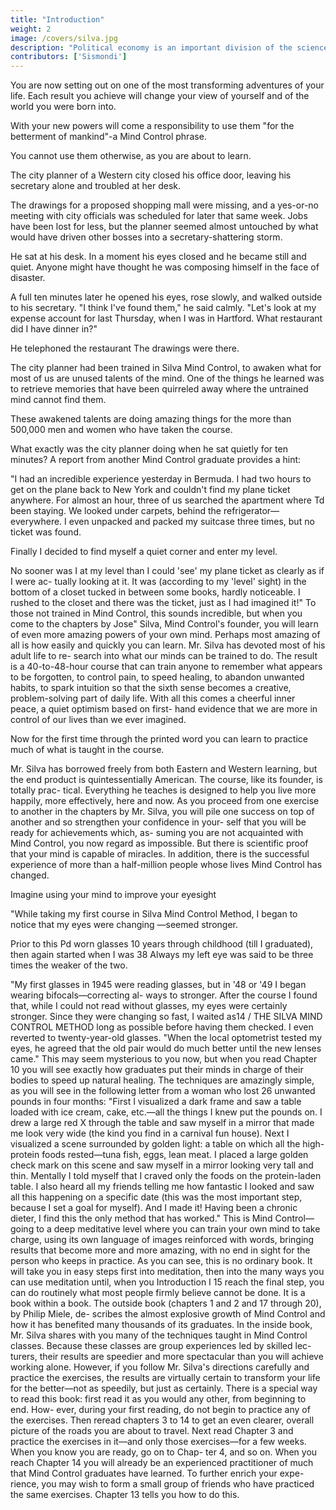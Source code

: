 ```yaml
---
title: "Introduction"
weight: 2
image: /covers/silva.jpg
description: "Political economy is an important division of the science of government. The object of government is the happiness of men, united in society"
contributors: ['Sismondi']
---
```




You are now setting out on one of the most transforming adventures of your life. Each result you achieve will change your view of yourself and of the world you were born into. 

With your new powers will come a responsibility to use them "for the betterment of mankind"-a Mind Control phrase. 

You cannot use them otherwise, as you are about to learn.

The city planner of a Western city closed his office door, leaving his secretary alone and troubled at her desk. 

The drawings for a proposed shopping mall were missing, and a yes-or-no meeting with city officials was scheduled for later that same week. Jobs have been lost for less, but the planner seemed almost untouched by what would have driven other bosses into a secretary-shattering storm.

He sat at his desk. In a moment his eyes closed and he became still and quiet. Anyone might have thought he was composing himself in the face of disaster.

A full ten minutes later he opened his eyes, rose slowly, and walked outside to his secretary. "I think I've
found them," he said calmly. "Let's look at my expense
account for last Thursday, when I was in Hartford.
What restaurant did I have dinner in?"

He telephoned the restaurant The drawings were there.

The city planner had been trained in Silva Mind Control, to awaken what for most of us are unused talents of the mind. One of the things he learned was to retrieve memories that have been quirreled away where the untrained mind cannot find them.

These awakened talents are doing amazing things for the more than 500,000 men and women who have taken the course.

What exactly was the city planner doing when he sat quietly for ten minutes? A report from another Mind Control graduate provides a hint:

"I had an incredible experience yesterday in Bermuda. I had two hours to get on the plane back to New York and couldn't find my plane ticket anywhere. For almost an hour, three of us searched the apartment where Td been staying. We looked under carpets, behind the refrigerator—everywhere. I even unpacked and packed my suitcase three times, but no ticket was found.

Finally I decided to find myself a quiet corner and enter my level. 

No sooner was I at my level than I could 'see' my plane ticket as clearly as if I were ac-
tually looking at it. It was (according to my 'level' sight) in the bottom of a closet tucked in between some books, hardly noticeable. I rushed to the closet
and there was the ticket, just as I had imagined it!"
To those not trained in Mind Control, this sounds
incredible, but when you come to the chapters by Jose"
Silva, Mind Control's founder, you will learn of even
more amazing powers of your own mind. Perhaps most
amazing of all is how easily and quickly you can learn.
Mr. Silva has devoted most of his adult life to re-
search into what our minds can be trained to do. The
result is a 40-to-48-hour course that can train anyone to
remember what appears to be forgotten, to control pain, to speed healing, to abandon unwanted habits, to spark intuition so that the sixth sense becomes a creative,
problem-solving part of daily life. With all this comes a
cheerful inner peace, a quiet optimism based on first-
hand evidence that we are more in control of our lives
than we ever imagined.

Now for the first time through the printed word you can learn to practice much of what is taught in the course.

Mr. Silva has borrowed freely from both Eastern and Western learning, but the end product is quintessentially
American. The course, like its founder, is totally prac-
tical. Everything he teaches is designed to help you live
more happily, more effectively, here and now.
As you proceed from one exercise to another in the
chapters by Mr. Silva, you will pile one success on top
of another and so strengthen your confidence in your-
self that you will be ready for achievements which, as-
suming you are not acquainted with Mind Control, you
now regard as impossible. But there is scientific proof
that your mind is capable of miracles. In addition, there
is the successful experience of more than a half-million
people whose lives Mind Control has changed.

Imagine using your mind to improve your eyesight

"While taking my first course in Silva Mind Control Method, I began to notice that my eyes were changing —seemed stronger. 

Prior to this Pd worn glasses 10 years through childhood (till I graduated), then again
started when I was 38 Always my left eye was
said to be three times the weaker of the two.

"My first glasses in 1945 were reading glasses, but
in '48 or '49 I began wearing bifocals—correcting al-
ways to stronger. After the course I found that, while I
could not read without glasses, my eyes were certainly
stronger. Since they were changing so fast, I waited as14 / THE SILVA MIND CONTROL METHOD
long as possible before having them checked. I even
reverted to twenty-year-old glasses.
"When the local optometrist tested my eyes, he
agreed that the old pair would do much better until the
new lenses came."
This may seem mysterious to you now, but when you
read Chapter 10 you will see exactly how graduates put
their minds in charge of their bodies to speed up natural
healing. The techniques are amazingly simple, as you
will see in the following letter from a woman who lost
26 unwanted pounds in four months:
"First I visualized a dark frame and saw a table
loaded with ice cream, cake, etc.—all the things I knew
put the pounds on. I drew a large red X through the
table and saw myself in a mirror that made me look
very wide (the kind you find in a carnival fun house).
Next I visualized a scene surrounded by golden light: a
table on which all the high-protein foods rested—tuna
fish, eggs, lean meat. I placed a large golden check mark
on this scene and saw myself in a mirror looking very
tall and thin. Mentally I told myself that I craved only
the foods on the protein-laden table. I also heard all
my friends telling me how fantastic I looked and saw
all this happening on a specific date (this was the most
important step, because I set a goal for myself). And I
made it! Having been a chronic dieter, I find this the
only method that has worked."
This is Mind Control—going to a deep meditative
level where you can train your own mind to take
charge, using its own language of images reinforced
with words, bringing results that become more and more
amazing, with no end in sight for the person who keeps
in practice.
As you can see, this is no ordinary book. It will take
you in easy steps first into meditation, then into the
many ways you can use meditation until, when you
Introduction I 15
reach the final step, you can do routinely what most
people firmly believe cannot be done.
It is a book within a book. The outside book (chapters
1 and 2 and 17 through 20), by Philip Miele, de-
scribes the almost explosive growth of Mind Control and
how it has benefited many thousands of its graduates.
In the inside book, Mr. Silva shares with you many of
the techniques taught in Mind Control classes. Because
these classes are group experiences led by skilled lec-
turers, their results are speedier and more spectacular
than you will achieve working alone. However, if you
follow Mr. Silva's directions carefully and practice the
exercises, the results are virtually certain to transform
your life for the better—not as speedily, but just as
certainly.
There is a special way to read this book: first read it
as you would any other, from beginning to end. How-
ever, during your first reading, do not begin to practice
any of the exercises. Then reread chapters 3 to 14 to
get an even clearer, overall picture of the roads you are
about to travel. Next read Chapter 3 and practice the
exercises in it—and only those exercises—for a few
weeks. When you know you are ready, go on to Chap-
ter 4, and so on.
When you reach Chapter 14 you will already be an
experienced practitioner of much that Mind Control
graduates have learned. To further enrich your expe-
rience, you may wish to form a small group of friends
who have practiced the same exercises. Chapter 13 tells
you how to do this.

